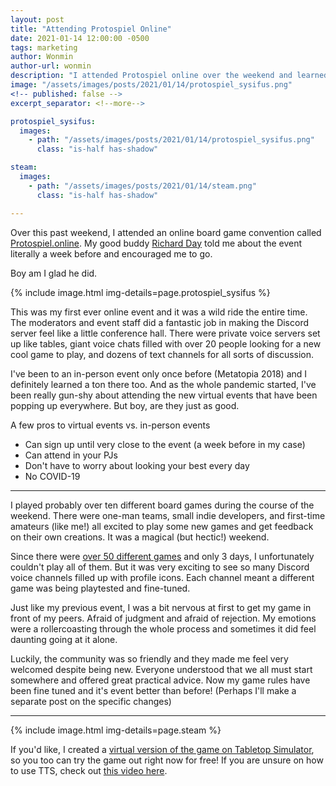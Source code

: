 ```yaml
---
layout: post
title: "Attending Protospiel Online"
date: 2021-01-14 12:00:00 -0500
tags: marketing
author: Wonmin
author-url: wonmin
description: "I attended Protospiel online over the weekend and learned valuable lessons for boardgame dev!"
image: "/assets/images/posts/2021/01/14/protospiel_sysifus.png"
<!-- published: false -->
excerpt_separator: <!--more-->

protospiel_sysifus:
  images:
    - path: "/assets/images/posts/2021/01/14/protospiel_sysifus.png"
      class: "is-half has-shadow"

steam:
  images:
    - path: "/assets/images/posts/2021/01/14/steam.png"
      class: "is-half has-shadow"

---
```


Over this past weekend, I attended an online board game convention called [Protospiel.online](https://protospiel.online). My good buddy [Richard Day](http://boilingpointgame.com/) told me about the event literally a week before and encouraged me to go.

Boy am I glad he did.

{% include image.html img-details=page.protospiel_sysifus %}

<!--more-->

This was my first ever online event and it was a wild ride the entire time. The moderators and event staff did a fantastic job in making the Discord server feel like a little conference hall. There were private voice servers set up like tables, giant voice chats filled with over 20 people looking for a new cool game to play, and dozens of text channels for all sorts of discussion.

I've been to an in-person event only once before (Metatopia 2018) and I definitely learned a ton there too. And as the whole pandemic started, I've been really gun-shy about attending the new virtual events that have been popping up everywhere. But boy, are they just as good.

A few pros to virtual events vs. in-person events
- Can sign up until very close to the event (a week before in my case)
- Can attend in your PJs
- Don't have to worry about looking your best every day
- No COVID-19

----------

I played probably over ten different board games during the course of the weekend. There were one-man teams, small indie developers, and first-time amateurs (like me!) all excited to play some new games and get feedback on their own creations. It was a magical (but hectic!) weekend.

Since there were [over 50 different games](https://tabletop.events/conventions/protospiel-online-january-2021/prototypes) and only 3 days, I unfortunately couldn't play all of them. But it was very exciting to see so many Discord voice channels filled up with profile icons. Each channel meant a different game was being playtested and fine-tuned.

Just like my previous event, I was a bit nervous at first to get my game in front of my peers. Afraid of judgment and afraid of rejection. My emotions were a rollercoasting through the whole process and sometimes it did feel daunting going at it alone.

Luckily, the community was so friendly and they made me feel very welcomed despite being new. Everyone understood that we all must start somewhere and offered great practical advice. Now my game rules have been fine tuned and it's event better than before! (Perhaps I'll make a separate post on the specific changes)

----------

{% include image.html img-details=page.steam %}

If you'd like, I created a [virtual version of the game on Tabletop Simulator](https://steamcommunity.com/sharedfiles/filedetails/?id=2348684658), so you too can try the game out right now for free! If you are unsure on how to use TTS, check out [this video here](https://www.youtube.com/watch?v=M5K2MWbr55M).

